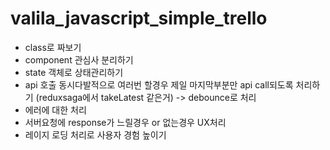 # valila_javascript_simple_trello

- class로 짜보기
- component 관심사 분리하기
- state 객체로 상태관리하기
- api 호출 동시다발적으로 여러번 할경우 제일 마지막부분만 api call되도록 처리하기 (reduxsaga에서 takeLatest 같은거) -> debounce로 처리
- 에러에 대한 처리
- 서버요청에 response가 느릴경우 or 없는경우 UX처리
- 레이지 로딩 처리로 사용자 경험 높이기

